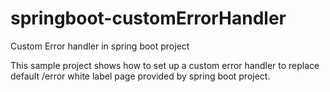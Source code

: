 # springboot-customErrorHandler
Custom Error handler in spring boot project

This sample project shows how to set up a custom error handler to replace default /error white label page provided by spring boot project.
